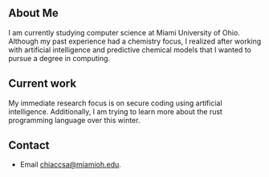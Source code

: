 About Me
---
I am currently studying computer science at Miami University of Ohio. Although my past experience had a chemistry focus, I realized after working with artificial intelligence and predictive chemical models that I wanted to pursue a degree in computing.
## Current work  
My immediate research focus is on secure coding using artificial intelligence. Additionally, I am trying to learn more about the rust programming language over this winter.

Contact
---
- Email chiaccsa@miamioh.edu.

